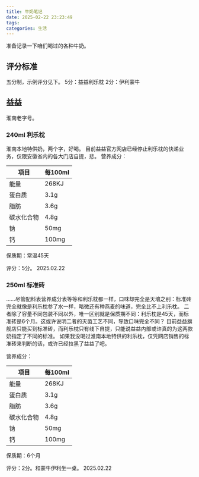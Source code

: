 ```yaml
---
title: 牛奶笔记
date: 2025-02-22 23:23:49
tags: 
categories: 生活
---
```


准备记录一下咱们喝过的各种牛奶。
## 评分标准
五分制，示例评分见下。
5分：益益利乐枕
2分：伊利蒙牛
## 益益
淮南老字号。

### 240ml 利乐枕
淮南本地特供奶，两个字，好喝。
目前益益官方网店已经停止利乐枕的快递业务，仅限安徽省内的各大门店自提，悲。
营养成分：

| 项目    | 每100ml |
| ----- | ------ |
| 能量    | 268KJ  |
| 蛋白质   | 3.1g   |
| 脂肪    | 3.6g   |
| 碳水化合物 | 4.8g   |
| 钠     | 50mg   |
| 钙     | 100mg  |

保质期：常温45天

评分：5分。
2025.02.22
### 250ml 标准砖
 ……尽管配料表营养成分表等等和利乐枕都一样，口味却完全是天壤之别：标准砖完全就像是利乐枕参了水一样，略微还有种燕麦的味道，完全比不上利乐枕。
 二者除了容量不同包装不同以外，唯一区别就是保质期不同：利乐枕是45天，而标准砖是6个月。这或许说明二者的灭菌工艺不同，导致口味完全不同？
目前益益旗舰店只能买到标准砖，而利乐枕只有线下自提，只能说益益内部或许真的为这两款奶指定了不同的标准。
如果我没喝过淮南本地特供的利乐枕，仅凭网店销售的标准砖来判断的话，或许已经拉黑了益益了吧。

营养成分：

| 项目    | 每100ml |
| ----- | ------ |
| 能量    | 268KJ  |
| 蛋白质   | 3.1g   |
| 脂肪    | 3.6g   |
| 碳水化合物 | 4.8g   |
| 钠     | 50mg   |
| 钙     | 100mg  |

保质期：6个月

评分：2分。和蒙牛伊利坐一桌。
2025.02.22